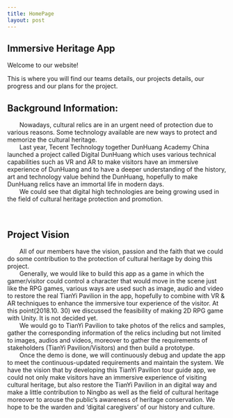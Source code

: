 ```yaml
---
title: HomePage
layout: post
---
```

## Immersive Heritage App
Welcome to our website!

This is where you will find our teams details, our projects details, our progress and our plans for the project.

##	Background Information:
  &emsp;&emsp;Nowadays, cultural relics are in an urgent need of protection due to various reasons. Some technology available are new ways to protect and memorize the cultural heritage.  
  &emsp;&emsp;Last year, Tecent Technology together DunHuang Academy China launched a project called Digital DunHuang which uses various technical capabilities such as VR and AR to make visitors have an immersive experience of DunHuang and to have a deeper understanding of the history, art and technology value behind the DunHuang, hopefully to make DunHuang relics have an immortal life in modern days.  
  &emsp;&emsp;We could see that digital high technologies are being growing used in the field of cultural heritage protection and promotion.  

 
##	Project Vision 
  &emsp;&emsp;All of our members have the vision, passion and the faith that we could do some contribution to the protection of cultural heritage by doing this project.  
  &emsp;&emsp;Generally, we would like to build this app as a game in which the gamer/visitor could control a character that would move in the scene just like the RPG games, various ways are used such as image, audio and video to restore the real TianYi Pavilion in the app, hopefully to combine with VR & AR techniques to enhance the immersive tour experience of the visitor. At this point(2018.10. 30) we discussed the feasibility of making 2D RPG game with Unity. It is not decided yet.  
  &emsp;&emsp;We would go to TianYi Pavilion to take photos of the relics and samples, gather the corresponding information of the relics including but not limited to images, audios and videos, moreover to gather the requirements of stakeholders (TianYi Pavilion/Visitors) and then build a prototype.  
  &emsp;&emsp;Once the demo is done, we will continuously debug and update the app to meet the continuous-updated requirements and maintain the system. 
We have the vision that by developing this TianYi Pavilion tour guide app, we could not only make visitors have an immersive experience of visiting cultural heritage, but also restore the TianYi Pavilion in an digital way and make a little contribution to Ningbo as well as the field of cultural heritage moreover to arouse the public’s awareness of heritage conservation. We hope to be the warden and ‘digital caregivers’ of our history and culture.  



